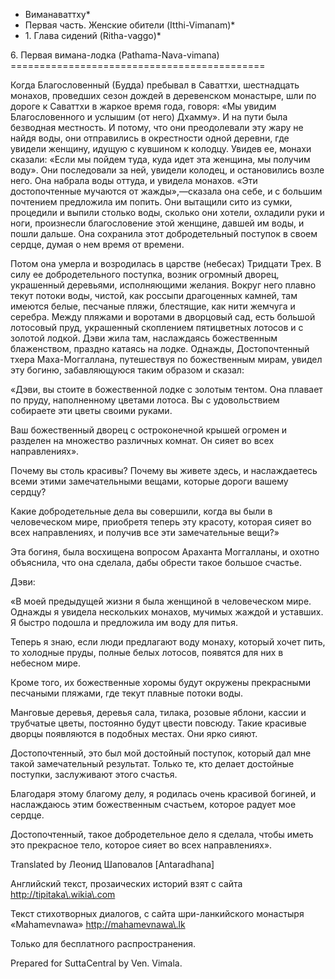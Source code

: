 * Виманаваттху*
* Первая часть\. Женские обители \(Itthi\-Vimanam\)*
* 1\. Глава сидений \(Ritha\-vaggo\)*

6\. Первая вимана\-лодка \(Pathama\-Nava\-vimana\)
\=\=\=\=\=\=\=\=\=\=\=\=\=\=\=\=\=\=\=\=\=\=\=\=\=\=\=\=\=\=\=\=\=\=\=\=\=\=\=\=\=\=\=\=

Когда Благословенный \(Будда\) пребывал в Саваттхи, шестнадцать монахов, проведших сезон дождей в деревенском монастыре, шли по дороге к Саваттхи в жаркое время года, говоря: «Мы увидим Благословенного и услышим \(от него\) Дхамму»\. И на пути была безводная местность\. И потому, что они преодолевали эту жару не найдя воды, они отправились в окрестности одной деревни, где увидели женщину, идущую с кувшином к колодцу\. Увидев ее, монахи сказали: «Если мы пойдем туда, куда идет эта женщина, мы получим воду»\. Они последовали за ней, увидели колодец, и остановились возле него\. Она набрала воды оттуда, и увидела монахов\. «Эти достопочтенные мучаются от жажды»,—сказала она себе, и с большим почтением предложила им попить\. Они вытащили сито из сумки, процедили и выпили столько воды, сколько они хотели, охладили руки и ноги, произнесли благословение этой женщине, давшей им воды, и пошли дальше\. Она сохранила этот добродетельный поступок в своем сердце, думая о нем время от времени\.

Потом она умерла и возродилась в царстве \(небесах\) Тридцати Трех\. В силу ее добродетельного поступка, возник огромный дворец, украшенный деревьями, исполняющими желания\. Вокруг него плавно текут потоки воды, чистой, как россыпи драгоценных камней, там имеются белые, песчаные пляжи, блестящие, как нити жемчуга и серебра\. Между пляжами и воротами в дворцовый сад, есть большой лотосовый пруд, украшенный скоплением пятицветных лотосов и с золотой лодкой\. Дэви жила там, наслаждаясь божественным блаженством, праздно катаясь на лодке\. Однажды, Достопочтенный тхера Маха\-Моггаллана, путешествуя по божественным мирам, увидел эту богиню, забавляющуюся таким образом и сказал:

«Дэви, вы стоите в божественной лодке с золотым тентом\. Она плавает по пруду, наполненному цветами лотоса\. Вы с удовольствием собираете эти цветы своими руками\.

Ваш божественный дворец с остроконечной крышей огромен и разделен на множество различных комнат\. Он сияет во всех направлениях»\.

Почему вы столь красивы? Почему вы живете здесь, и наслаждаетесь всеми этими замечательными вещами, которые дороги вашему сердцу?

Какие добродетельные дела вы совершили, когда вы были в человеческом мире, приобретя теперь эту красоту, которая сияет во всех направлениях, и получив все эти замечательные вещи?»

Эта богиня, была восхищена вопросом Араханта Моггалланы, и охотно объяснила, что она сделала, дабы обрести такое большое счастье\.

Дэви:

«В моей предыдущей жизни я была женщиной в человеческом мире\. Однажды я увидела нескольких монахов, мучимых жаждой и уставших\. Я быстро подошла и предложила им воду для питья\.

Теперь я знаю, если люди предлагают воду монаху, который хочет пить, то холодные пруды, полные белых лотосов, появятся для них в небесном мире\.

Кроме того, их божественные хоромы будут окружены прекрасными песчаными пляжами, где текут плавные потоки воды\.

Манговые деревья, деревья сала, тилака, розовые яблони, кассии и трубчатые цветы, постоянно будут цвести повсюду\. Такие красивые дворцы появляются в подобных местах\. Они ярко сияют\.

Достопочтенный, это был мой достойный поступок, который дал мне такой замечательный результат\. Только те, кто делает достойные поступки, заслуживают этого счастья\.

Благодаря этому благому делу, я родилась очень красивой богиней, и наслаждаюсь этим божественным счастьем, которое радует мое сердце\.

Достопочтенный, такое добродетельное дело я сделала, чтобы иметь это прекрасное тело, которое сияет во всех направлениях»\.

Translated by Леонид Шаповалов \[Antaradhana\]

Английский текст, прозаических историй взят с сайта <http://tipitaka\.wikia\.com>

Текст стихотворных диалогов, с сайта шри\-ланкийского монастыря «Mahamevnawa» <http://mahamevnawa\.lk>

Только для бесплатного распространения\.

Prepared for SuttaCentral by Ven\. Vimala\.